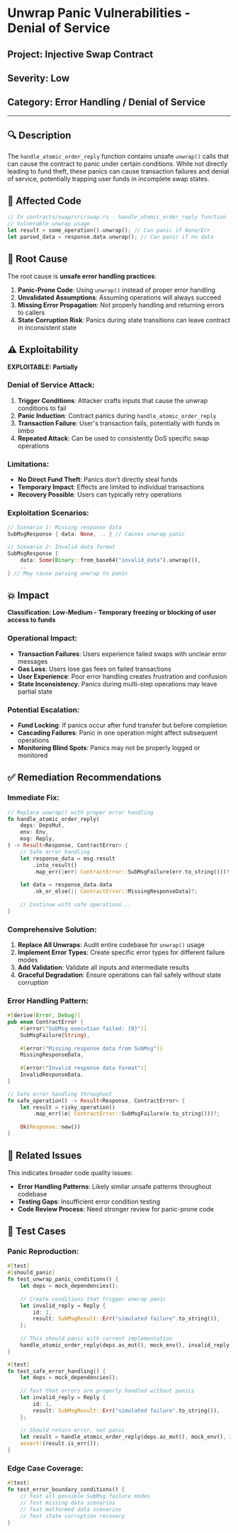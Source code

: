 # Unwrap Panic Vulnerabilities - Denial of Service

## Project: Injective Swap Contract

## Severity: Low

## Category: Error Handling / Denial of Service

---

## 🔍 Description

The `handle_atomic_order_reply` function contains unsafe `unwrap()` calls that can cause the contract to panic under certain conditions. While not directly leading to fund theft, these panics can cause transaction failures and denial of service, potentially trapping user funds in incomplete swap states.

## 📜 Affected Code

```rust
// In contracts/swap/src/swap.rs - handle_atomic_order_reply function
// Vulnerable unwrap usage
let result = some_operation().unwrap(); // Can panic if None/Err
let parsed_data = response.data.unwrap(); // Can panic if no data
```

## 🧠 Root Cause

The root cause is **unsafe error handling practices**:

1. **Panic-Prone Code**: Using `unwrap()` instead of proper error handling
2. **Unvalidated Assumptions**: Assuming operations will always succeed
3. **Missing Error Propagation**: Not properly handling and returning errors to callers
4. **State Corruption Risk**: Panics during state transitions can leave contract in inconsistent state

## ⚠️ Exploitability

**EXPLOITABLE: Partially**

### Denial of Service Attack:
1. **Trigger Conditions**: Attacker crafts inputs that cause the unwrap conditions to fail
2. **Panic Induction**: Contract panics during `handle_atomic_order_reply`
3. **Transaction Failure**: User's transaction fails, potentially with funds in limbo
4. **Repeated Attack**: Can be used to consistently DoS specific swap operations

### Limitations:
- **No Direct Fund Theft**: Panics don't directly steal funds
- **Temporary Impact**: Effects are limited to individual transactions
- **Recovery Possible**: Users can typically retry operations

### Exploitation Scenarios:
```rust
// Scenario 1: Missing response data
SubMsgResponse { data: None, .. } // Causes unwrap panic

// Scenario 2: Invalid data format
SubMsgResponse { 
    data: Some(Binary::from_base64("invalid_data").unwrap()),
    ..
} // May cause parsing unwrap to panic
```

## 💥 Impact

**Classification: Low-Medium - Temporary freezing or blocking of user access to funds**

### Operational Impact:
- **Transaction Failures**: Users experience failed swaps with unclear error messages
- **Gas Loss**: Users lose gas fees on failed transactions
- **User Experience**: Poor error handling creates frustration and confusion
- **State Inconsistency**: Panics during multi-step operations may leave partial state

### Potential Escalation:
- **Fund Locking**: If panics occur after fund transfer but before completion
- **Cascading Failures**: Panic in one operation might affect subsequent operations
- **Monitoring Blind Spots**: Panics may not be properly logged or monitored

## ✅ Remediation Recommendations

### Immediate Fix:
```rust
// Replace unwrap() with proper error handling
fn handle_atomic_order_reply(
    deps: DepsMut,
    env: Env,
    msg: Reply,
) -> Result<Response, ContractError> {
    // Safe error handling
    let response_data = msg.result
        .into_result()
        .map_err(|err| ContractError::SubMsgFailure(err.to_string()))?;
    
    let data = response_data.data
        .ok_or_else(|| ContractError::MissingResponseData)?;
    
    // Continue with safe operations...
}
```

### Comprehensive Solution:
1. **Replace All Unwraps**: Audit entire codebase for `unwrap()` usage
2. **Implement Error Types**: Create specific error types for different failure modes
3. **Add Validation**: Validate all inputs and intermediate results
4. **Graceful Degradation**: Ensure operations can fail safely without state corruption

### Error Handling Pattern:
```rust
#[derive(Error, Debug)]
pub enum ContractError {
    #[error("SubMsg execution failed: {0}")]
    SubMsgFailure(String),
    
    #[error("Missing response data from SubMsg")]
    MissingResponseData,
    
    #[error("Invalid response data format")]
    InvalidResponseData,
}

// Safe error handling throughout
fn safe_operation() -> Result<Response, ContractError> {
    let result = risky_operation()
        .map_err(|e| ContractError::SubMsgFailure(e.to_string()))?;
    
    Ok(Response::new())
}
```

## 🔁 Related Issues

This indicates broader code quality issues:
- **Error Handling Patterns**: Likely similar unsafe patterns throughout codebase
- **Testing Gaps**: Insufficient error condition testing
- **Code Review Process**: Need stronger review for panic-prone code

## 🧪 Test Cases

### Panic Reproduction:
```rust
#[test]
#[should_panic]
fn test_unwrap_panic_conditions() {
    let deps = mock_dependencies();
    
    // Create conditions that trigger unwrap panic
    let invalid_reply = Reply {
        id: 1,
        result: SubMsgResult::Err("simulated failure".to_string()),
    };
    
    // This should panic with current implementation
    handle_atomic_order_reply(deps.as_mut(), mock_env(), invalid_reply).unwrap();
}

#[test]
fn test_safe_error_handling() {
    let deps = mock_dependencies();
    
    // Test that errors are properly handled without panics
    let invalid_reply = Reply {
        id: 1,
        result: SubMsgResult::Err("simulated failure".to_string()),
    };
    
    // Should return error, not panic
    let result = handle_atomic_order_reply(deps.as_mut(), mock_env(), invalid_reply);
    assert!(result.is_err());
}
```

### Edge Case Coverage:
```rust
#[test]
fn test_error_boundary_conditions() {
    // Test all possible SubMsg failure modes
    // Test missing data scenarios
    // Test malformed data scenarios
    // Test state corruption recovery
}
```